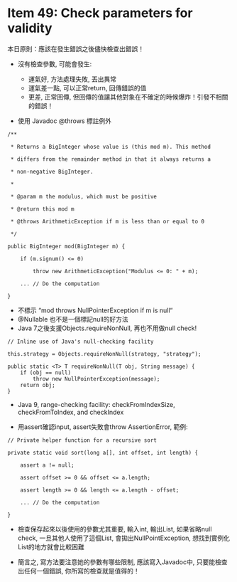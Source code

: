 # Item 49: Check parameters for validity

本日原則：應該在發生錯誤之後儘快檢查出錯誤！

* 沒有檢查參數, 可能會發生:
  * 運氣好, 方法處理失敗, 丟出異常
  * 運氣差一點, 可以正常return, 回傳錯誤的值
  * 更差, 正常回傳, 但回傳的值讓其他對象在不確定的時候爆炸！引發不相關的錯誤！


* 使用 Javadoc @throws 標註例外
```
/**

 * Returns a BigInteger whose value is (this mod m). This method

 * differs from the remainder method in that it always returns a

 * non-negative BigInteger.

 *

 * @param m the modulus, which must be positive

 * @return this mod m

 * @throws ArithmeticException if m is less than or equal to 0

 */

public BigInteger mod(BigInteger m) {

    if (m.signum() <= 0)

        throw new ArithmeticException("Modulus <= 0: " + m);

    ... // Do the computation

}
```

* 不標示 “mod throws NullPointerException if m is null“
* @Nullable 也不是一個標記null的好方法
* Java 7之後支援Objects.requireNonNull, 再也不用做null check!

```
// Inline use of Java's null-checking facility

this.strategy = Objects.requireNonNull(strategy, "strategy");

public static <T> T requireNonNull(T obj, String message) {
    if (obj == null)
        throw new NullPointerException(message);
    return obj;
}
```

* Java 9, range-checking facility: checkFromIndexSize, checkFromToIndex, and checkIndex

* 用assert確認input, assert失敗會throw AssertionError, 範例:

```
// Private helper function for a recursive sort

private static void sort(long a[], int offset, int length) {

    assert a != null;

    assert offset >= 0 && offset <= a.length;

    assert length >= 0 && length <= a.length - offset;

    ... // Do the computation

}
```

* 檢查保存起來以後使用的參數尤其重要, 輸入int, 輸出List, 如果省略null check, 一旦其他人使用了這個List, 會拋出NullPointException, 想找到實例化List的地方就會比較困難

* 簡言之, 寫方法要注意她的參數有哪些限制, 應該寫入Javadoc中, 只要能檢查出任何一個錯誤, 你所寫的檢查就是值得的！
